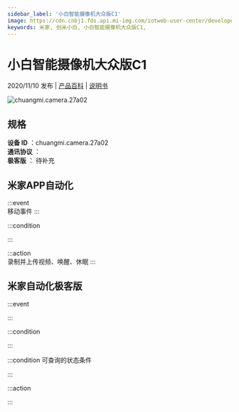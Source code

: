 ```yaml
---
sidebar_label: '小白智能摄像机大众版C1'
image: https://cdn.cnbj1.fds.api.mi-img.com/iotweb-user-center/developer_1679048482466ZgPyqHwA.png?GalaxyAccessKeyId=AKVGLQWBOVIRQ3XLEW&Expires=9223372036854775807&Signature=V/0AizVd+Gt5qA6aO8Wqy7KlVQc=
keywords: 米家, 创米小白, 小白智能摄像机大众版C1, 
---
```

# 小白智能摄像机大众版C1

2020/11/10 发布 | [产品百科](https://home.mi.com/webapp/content/baike/product/index.html?model=chuangmi.camera.27a02/) | [说明书](https://home.mi.com/views/introduction.html?model=chuangmi.camera.27a02&region=cn)

![chuangmi.camera.27a02](https://cdn.cnbj1.fds.api.mi-img.com/iotweb-user-center/developer_1679048482466ZgPyqHwA.png?GalaxyAccessKeyId=AKVGLQWBOVIRQ3XLEW&Expires=9223372036854775807&Signature=V/0AizVd+Gt5qA6aO8Wqy7KlVQc=)

## 规格  
> 
**设备 ID** ：chuangmi.camera.27a02  
**通讯协议** ：  
**极客版**  ： 待补充 


## 米家APP自动化  

:::event  
移动事件
:::

:::condition  

:::

:::action   
录制并上传视频、唤醒、休眠
:::

## 米家自动化极客版  

:::event  

:::

:::condition  

:::

:::condition 可查询的状态条件  

:::

:::action  

:::

        
